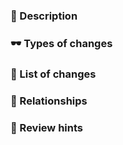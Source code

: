 ### 📒 Description
<!-- Describe your changes in detail -->

### 🕶️ Types of changes
<!-- What types of changes does your code introduce? Uncomment all lines that apply: -->

<!-- - **Bug fix** (non-breaking change which fixes an issue) -->
<!-- - **New feature** (non-breaking change which adds functionality) -->
<!-- - **Breaking change** (fix or feature that would cause existing functionality to change) -->

### 🤯 List of changes
<!-- The changelog of this PR. It's useful for bigger PR-s -->

### 👫 Relationships
<!-- Mention your Issue or other PR, which connects with this PR -->

<!-- If you want to close the main issue automatically after PR is merged -->
<!-- https://help.github.com/articles/closing-issues-using-keywords/ -->

<!-- Closes #your_issue_number -->

### 🔎 Review hints
<!-- Tips to the reviewer about how this should be tested -->

